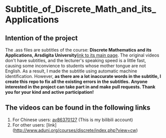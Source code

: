 # Subtitle_of_Discrete_Math_and_its_Applications

## Intention of the project
The .ass files are subtitles of the course: **Discrete Mathematics and its Applications, Arsdigita University**[link to its main page](http://www.aduni.org/courses/discrete/index.php?view=cw). 
The original videos don't have subtitles, and the lecturer's speaking speed is a little fast, causing  some inconvience to students whose mother tongue are not English. As a result, I made the subtitle using automatic machine identification. However, **as there are a lot inaccurate words in the subtitle, I create this**  **repo to fix all the existing errors  in the subtitles.**
**Anyone interested in the project can take part in and make pull requests. Thank you for your kind and active participation!**

## The videos can be found in the following links
1. For Chinese users: [av86370127](https://www.bilibili.com/video/av86370127) (This is my bilibili account)
2. For other users: [link] (http://www.aduni.org/courses/discrete/index.php?view=cw)
